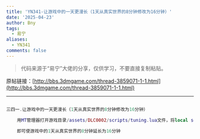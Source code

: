 ```yaml
---
title: 'YN341-让游戏中的一天更漫长（1天从真实世界的8分钟修改为16分钟）'
date: '2025-04-23'
author: Bny
tags:
  - 易宁
aliases:
  - YN341
comments: false
---
```


> 代码来源于“易宁”大佬的分享，仅供学习，不要直接复制粘贴。

原帖链接：[http://bbs.3dmgame.com/thread-3859071-1-1.html](http://bbs.3dmgame.com/thread-3859071-1-1.html)

---

```lua  

三四一.让游戏中的一天更漫长（1天从真实世界的8分钟修改为16分钟）	用MT管理器打开游戏目录/assets/DLC0002/scripts/tuning.lua文件，将local seg_time = 30替换为local seg_time = 60	即可使游戏中的1天从真实世界的8分钟延长为16分钟

```  

